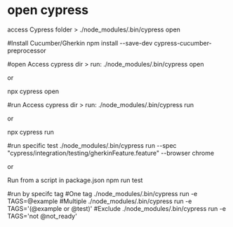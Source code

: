 # open cypress
access Cypress folder >
./node_modules/.bin/cypress open

#Install Cucumber/Gherkin 
npm install --save-dev cypress-cucumber-preprocessor

#open
Access cypress dir > run: ./node_modules/.bin/cypress open

or

npx cypress open

#run
Access cypress dir > run: ./node_modules/.bin/cypress run

or 

npx cypress run

#run specific test
./node_modules/.bin/cypress run --spec "cypress/integration/testing/gherkinFeature.feature" --browser chrome

or 

Run from a script in package.json
npm run test

#run by specifc tag
   #One tag
./node_modules/.bin/cypress run -e TAGS=@example
   #Multiple
./node_modules/.bin/cypress run -e TAGS='(@example or @test)'
   #Exclude
./node_modules/.bin/cypress run -e TAGS='not @not_ready'